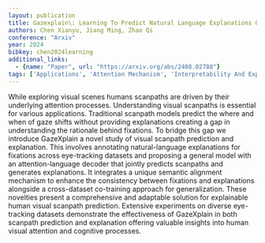 ```yaml
---
layout: publication
title: Gazexplain\: Learning To Predict Natural Language Explanations Of Visual Scanpaths
authors: Chen Xianyu, Jiang Ming, Zhao Qi
conference: "Arxiv"
year: 2024
bibkey: chen2024learning
additional_links:
  - {name: "Paper", url: "https://arxiv.org/abs/2408.02788"}
tags: ['Applications', 'Attention Mechanism', 'Interpretability And Explainability', 'Model Architecture', 'Reinforcement Learning', 'Training Techniques']
---
```

While exploring visual scenes humans scanpaths are driven by their underlying attention processes. Understanding visual scanpaths is essential for various applications. Traditional scanpath models predict the where and when of gaze shifts without providing explanations creating a gap in understanding the rationale behind fixations. To bridge this gap we introduce GazeXplain a novel study of visual scanpath prediction and explanation. This involves annotating natural-language explanations for fixations across eye-tracking datasets and proposing a general model with an attention-language decoder that jointly predicts scanpaths and generates explanations. It integrates a unique semantic alignment mechanism to enhance the consistency between fixations and explanations alongside a cross-dataset co-training approach for generalization. These novelties present a comprehensive and adaptable solution for explainable human visual scanpath prediction. Extensive experiments on diverse eye-tracking datasets demonstrate the effectiveness of GazeXplain in both scanpath prediction and explanation offering valuable insights into human visual attention and cognitive processes.
